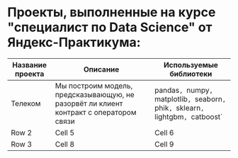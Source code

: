 # Проекты, выполненные на курсе "специалист по Data Science" от Яндекс-Практикума:
| Название проекта | Описание | Используемые библиотеки |
|----------|----------|----------|
| Телеком    | Мы построим модель, предсказывающую, не разорвёт ли клиент контракт с оператором связи   | pandas`, `numpy`, `matplotlib`, `seaborn`, `phik`, `sklearn`, `lightgbm`, `catboost`   |
| Row 2    | Cell 5   | Cell 6   |
| Row 3    | Cell 8   | Cell 9   |

